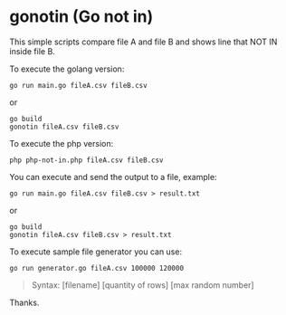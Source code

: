 # gonotin (Go not in)

This simple scripts compare file A and file B and shows line that NOT IN inside file B.

To execute the golang version:

    go run main.go fileA.csv fileB.csv

or

    go build  
    gonotin fileA.csv fileB.csv

To execute the php version:

    php php-not-in.php fileA.csv fileB.csv

You can execute and send the output to a file, example:

    go run main.go fileA.csv fileB.csv > result.txt

or

    go build  
    gonotin fileA.csv fileB.csv > result.txt

To execute sample file generator you can use:

    go run generator.go fileA.csv 100000 120000

> Syntax: [filename] [quantity of rows] [max random number]


Thanks.
